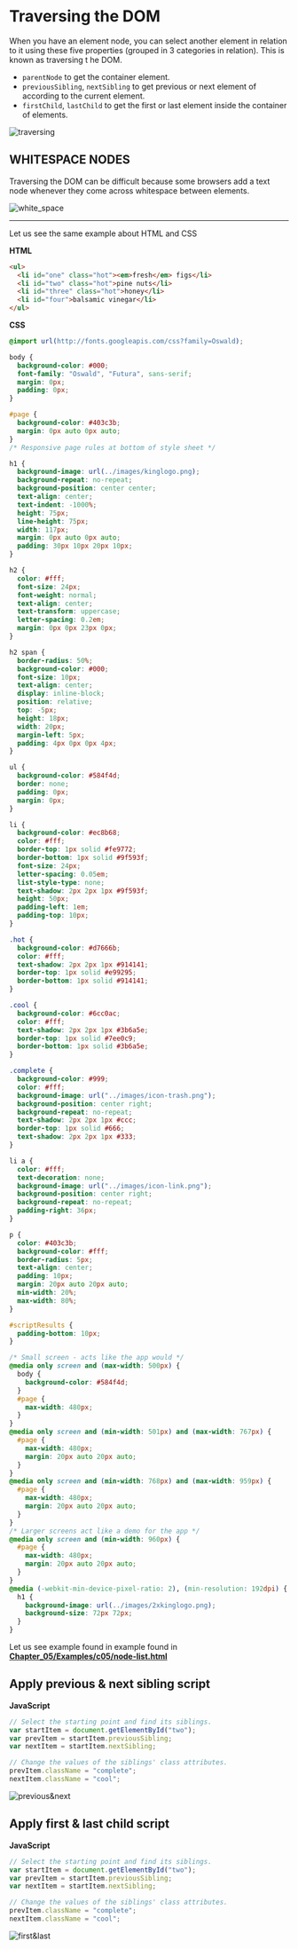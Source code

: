 # Traversing the DOM

When you have an element node, you can select another element in relation to it using these five properties (grouped in 3 categories in relation). This is known as traversing t he DOM.

- `parentNode` to get the container element.
- `previousSibling`, `nextSibling` to get previous or next element of according to the current element.
- `firstChild`, `lastChild` to get the first or last element inside the container of elements.

![traversing](./traversing.png)

## WHITESPACE NODES

Traversing the DOM can be difficult because some browsers add a text node whenever they come across whitespace between elements.

![white_space](./white_space.png)

---

Let us see the same example about HTML and CSS

**HTML**

```HTML
<ul>
  <li id="one" class="hot"><em>fresh</em> figs</li>
  <li id="two" class="hot">pine nuts</li>
  <li id="three" class="hot">honey</li>
  <li id="four">balsamic vinegar</li>
</ul>
```

**CSS**

```css
@import url(http://fonts.googleapis.com/css?family=Oswald);

body {
  background-color: #000;
  font-family: "Oswald", "Futura", sans-serif;
  margin: 0px;
  padding: 0px;
}

#page {
  background-color: #403c3b;
  margin: 0px auto 0px auto;
}
/* Responsive page rules at bottom of style sheet */

h1 {
  background-image: url(../images/kinglogo.png);
  background-repeat: no-repeat;
  background-position: center center;
  text-align: center;
  text-indent: -1000%;
  height: 75px;
  line-height: 75px;
  width: 117px;
  margin: 0px auto 0px auto;
  padding: 30px 10px 20px 10px;
}

h2 {
  color: #fff;
  font-size: 24px;
  font-weight: normal;
  text-align: center;
  text-transform: uppercase;
  letter-spacing: 0.2em;
  margin: 0px 0px 23px 0px;
}

h2 span {
  border-radius: 50%;
  background-color: #000;
  font-size: 10px;
  text-align: center;
  display: inline-block;
  position: relative;
  top: -5px;
  height: 18px;
  width: 20px;
  margin-left: 5px;
  padding: 4px 0px 0px 4px;
}

ul {
  background-color: #584f4d;
  border: none;
  padding: 0px;
  margin: 0px;
}

li {
  background-color: #ec8b68;
  color: #fff;
  border-top: 1px solid #fe9772;
  border-bottom: 1px solid #9f593f;
  font-size: 24px;
  letter-spacing: 0.05em;
  list-style-type: none;
  text-shadow: 2px 2px 1px #9f593f;
  height: 50px;
  padding-left: 1em;
  padding-top: 10px;
}

.hot {
  background-color: #d7666b;
  color: #fff;
  text-shadow: 2px 2px 1px #914141;
  border-top: 1px solid #e99295;
  border-bottom: 1px solid #914141;
}

.cool {
  background-color: #6cc0ac;
  color: #fff;
  text-shadow: 2px 2px 1px #3b6a5e;
  border-top: 1px solid #7ee0c9;
  border-bottom: 1px solid #3b6a5e;
}

.complete {
  background-color: #999;
  color: #fff;
  background-image: url("../images/icon-trash.png");
  background-position: center right;
  background-repeat: no-repeat;
  text-shadow: 2px 2px 1px #ccc;
  border-top: 1px solid #666;
  text-shadow: 2px 2px 1px #333;
}

li a {
  color: #fff;
  text-decoration: none;
  background-image: url("../images/icon-link.png");
  background-position: center right;
  background-repeat: no-repeat;
  padding-right: 36px;
}

p {
  color: #403c3b;
  background-color: #fff;
  border-radius: 5px;
  text-align: center;
  padding: 10px;
  margin: 20px auto 20px auto;
  min-width: 20%;
  max-width: 80%;
}

#scriptResults {
  padding-bottom: 10px;
}

/* Small screen - acts like the app would */
@media only screen and (max-width: 500px) {
  body {
    background-color: #584f4d;
  }
  #page {
    max-width: 480px;
  }
}
@media only screen and (min-width: 501px) and (max-width: 767px) {
  #page {
    max-width: 480px;
    margin: 20px auto 20px auto;
  }
}
@media only screen and (min-width: 768px) and (max-width: 959px) {
  #page {
    max-width: 480px;
    margin: 20px auto 20px auto;
  }
}
/* Larger screens act like a demo for the app */
@media only screen and (min-width: 960px) {
  #page {
    max-width: 480px;
    margin: 20px auto 20px auto;
  }
}
@media (-webkit-min-device-pixel-ratio: 2), (min-resolution: 192dpi) {
  h1 {
    background-image: url(../images/2xkinglogo.png);
    background-size: 72px 72px;
  }
}
```

Let us see example found in example found in <a target="_blank" href="Chapter_05/Examples/c05/node-list.html">**Chapter_05/Examples/c05/node-list.html**</a>

## Apply previous & next sibling script

**JavaScript**

```js
// Select the starting point and find its siblings.
var startItem = document.getElementById("two");
var prevItem = startItem.previousSibling;
var nextItem = startItem.nextSibling;

// Change the values of the siblings' class attributes.
prevItem.className = "complete";
nextItem.className = "cool";
```

![previous&next](./previous&next.png)

## Apply first & last child script

**JavaScript**

```js
// Select the starting point and find its siblings.
var startItem = document.getElementById("two");
var prevItem = startItem.previousSibling;
var nextItem = startItem.nextSibling;

// Change the values of the siblings' class attributes.
prevItem.className = "complete";
nextItem.className = "cool";
```

![first&last](./first&last.png)
